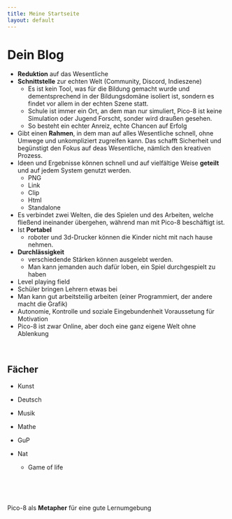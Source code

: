 ```yaml
---
title: Meine Startseite
layout: default
---
```


# Dein Blog

- **Reduktion** auf das Wesentliche
- **Schnittstelle** zur echten Welt (Community, Discord, Indieszene)
    - Es ist kein Tool, was für die Bildung gemacht wurde und dementsprechend in der Bildungsdomäne isoliert ist, sondern es findet vor allem in der echten Szene statt.
    - Schule ist immer ein Ort, an dem man nur simuliert, Pico-8 ist keine Simulation oder Jugend Forscht, sonder wird draußen gesehen.
    - So besteht ein echter Anreiz, echte Chancen auf Erfolg
- Gibt einen **Rahmen**, in dem man auf alles Wesentliche schnell, ohne Umwege und unkompliziert zugreifen kann. Das schafft Sicherheit und begünstigt den Fokus auf deas Wesentliche, nämlich den kreativen Prozess.
- Ideen und Ergebnisse können schnell und auf vielfältige Weise **geteilt** und auf jedem System genutzt werden.
    - PNG
    - Link
    - Clip
    - Html
    - Standalone
- Es verbindet zwei Welten, die des Spielen und des Arbeiten, welche fließend ineinander übergehen, während man mit Pico-8 beschäftigt ist.
- Ist **Portabel**
    - roboter und 3d-Drucker können die Kinder nicht mit nach hause nehmen.
- **Durchlässigkeit**
    - verschiedende Stärken können ausgelebt werden.
    - Man kann jemanden auch dafür loben, ein Spiel durchgespielt zu haben
- Level playing field
- Schüler bringen Lehrern etwas bei
- Man kann gut arbeitsteilig arbeiten (einer Programmiert, der andere macht die Grafik)
- Autonomie, Kontrolle und soziale Eingebundenheit Voraussetung für Motivation
- Pico-8 ist zwar Online, aber doch eine ganz eigene Welt ohne Ablenkung

&nbsp;

## Fächer

- Kunst
    
- Deutsch
    
- Musik
    
- Mathe
    
- GuP
    
- Nat
    
    - Game of life

&nbsp;

&nbsp;

Pico-8 als **Metapher** für eine gute Lernumgebung
